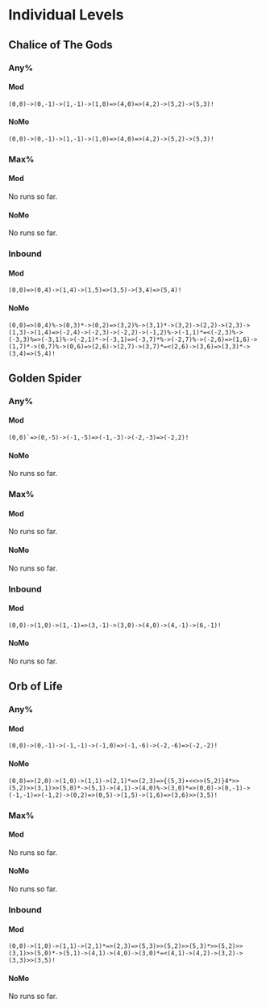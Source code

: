 # Individual Levels

## Chalice of The Gods

### Any%

#### Mod

`(0,0)->(0,-1)->(1,-1)->(1,0)=>(4,0)=>(4,2)->(5,2)->(5,3)!`

#### NoMo

`(0,0)->(0,-1)->(1,-1)->(1,0)=>(4,0)=>(4,2)->(5,2)->(5,3)!`

### Max%

#### Mod

No runs so far.

#### NoMo

No runs so far.

### Inbound

#### Mod

`(0,0)=>(0,4)->(1,4)->(1,5)=>(3,5)->(3,4)=>(5,4)!`

#### NoMo

`(0,0)=>(0,4)%->(0,3)*->(0,2)=>(3,2)%->(3,1)*->(3,2)->(2,2)->(2,3)->(1,3)->(1,4)=>(-2,4)->(-2,3)->(-2,2)->(-1,2)%->(-1,1)*=<(-2,3)%->(-3,3)%=>(-3,1)%->(-2,1)*->(-3,1)=>(-3,7)*%->(-2,7)%->(-2,6)=>(1,6)->(1,7)*->(0,7)%->(0,6)=>(2,6)->(2,7)->(3,7)*=<(2,6)->(3,6)=>(3,3)*->(3,4)=>(5,4)!`

## Golden Spider

### Any%

#### Mod

``(0,0)`=>(0,-5)->(-1,-5)=>(-1,-3)->(-2,-3)=>(-2,2)!``

#### NoMo

No runs so far.

### Max%

#### Mod

No runs so far.

#### NoMo

No runs so far.

### Inbound

#### Mod

`(0,0)->(1,0)->(1,-1)=>(3,-1)->(3,0)->(4,0)->(4,-1)->(6,-1)!`

#### NoMo

No runs so far.

## Orb of Life

### Any%

#### Mod

`(0,0)->(0,-1)->(-1,-1)->(-1,0)=>(-1,-6)->(-2,-6)=>(-2,-2)!`

#### NoMo

`(0,0)=>(2,0)->(1,0)->(1,1)->(2,1)*=>(2,3)=>{(5,3)∙<<>>(5,2)}4*>>(5,2)>>(3,1)>>(5,0)*->(5,1)->(4,1)->(4,0)%->(3,0)*=>(0,0)->(0,-1)->(-1,-1)=>(-1,2)->(0,2)=>(0,5)->(1,5)->(1,6)=>(3,6)>>(3,5)!`

### Max%

#### Mod

No runs so far.

#### NoMo

No runs so far.

### Inbound

#### Mod

`(0,0)->(1,0)->(1,1)->(2,1)*=>(2,3)=>(5,3)>>(5,2)>>(5,3)*>>(5,2)>>(3,1)>>(5,0)*->(5,1)->(4,1)->(4,0)->(3,0)*=<(4,1)->(4,2)->(3,2)->(3,3)>>(3,5)!`

#### NoMo

No runs so far.

